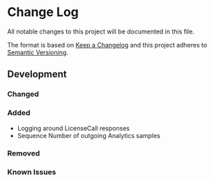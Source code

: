 # Change Log

All notable changes to this project will be documented in this file.

The format is based on [Keep a Changelog](http://keepachangelog.com/) 
and this project adheres to [Semantic Versioning](http://semver.org/).

## Development

### Changed

### Added

- Logging around LicenseCall responses
- Sequence Number of outgoing Analytics samples

### Removed


### Known Issues

